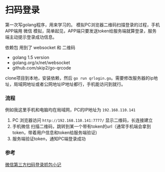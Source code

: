 扫码登录
=======

第一次写golang程序，用来学习的。 模拟PC浏览器二维码扫描登录的过程，手机APP端用 微信 模拟，简单起见，APP端只要发送token给服务端就算登录，服务端主动提示登录成功信息。

依赖包 用到了 websocket 和 二维码
* golang 1.5 version
* golang.org/x/net/websocket
* github.com/skip2/go-qrcode

clone项目到本地，安装依赖，然后 `go run qrlogin.go`。需要修改服务器的ip地址，局域网地址或者公网地址IP地址都行，手机能访问到就行。

### 流程

例如我这里手机和电脑均在局域网，PC的IP地址为 `192.168.110.141`

1. PC 浏览器访问 `http://192.168.110.141:7777/` 显示二维码，长连接建立
2. 手机微信 扫描二维码，跳转到某一个带有token的url（通常手机端会拿到token，带着用户信息和token给服务端验证)
3. 服务端验证token，通知PC端登录成功


### 参考
[微信第三方扫码登录抓包小记](http://blog.csdn.net/orangleliu/article/details/72457060)
